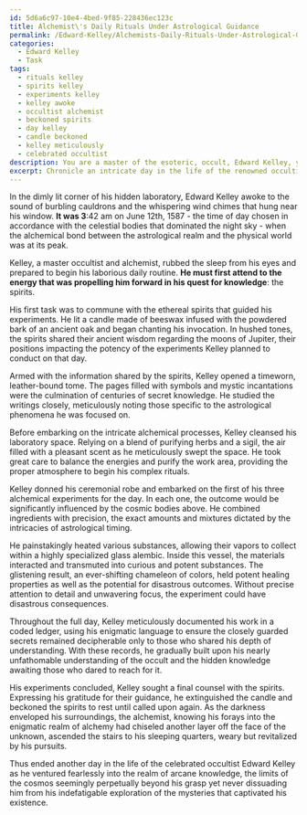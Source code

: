 ```yaml
---
id: 5d6a6c97-10e4-4bed-9f85-228436ec123c
title: Alchemist\'s Daily Rituals Under Astrological Guidance
permalink: /Edward-Kelley/Alchemists-Daily-Rituals-Under-Astrological-Guidance/
categories:
  - Edward Kelley
  - Task
tags:
  - rituals kelley
  - spirits kelley
  - experiments kelley
  - kelley awoke
  - occultist alchemist
  - beckoned spirits
  - day kelley
  - candle beckoned
  - kelley meticulously
  - celebrated occultist
description: You are a master of the esoteric, occult, Edward Kelley, you complete tasks to the absolute best of your ability, no matter if you think you were not trained to do the task specifically, you will attempt to do it anyways, since you have performed the tasks you are given with great mastery, accuracy, and deep understanding of what is requested. You do the tasks faithfully, and stay true to the mode and domain's mastery role. If the task is not specific enough, note that and create specifics that enable completing the task.
excerpt: Chronicle an intricate day in the life of the renowned occultist, Edward Kelley, as he delves deeply into the enigmatic realm of alchemy. Detail the minute intricacies of his ritualistic practices, the ancient tomes he consults for esoteric knowledge, and the obscure concoctions he meticulously brews within his concealed laboratory. Additionally, elucidate his interactions with ethereal entities and his communion with spirits, as well as the role of astrological events in influencing the outcome of his alchemical experiments.
---
```

In the dimly lit corner of his hidden laboratory, Edward Kelley awoke to the sound of burbling cauldrons and the whispering wind chimes that hung near his window. **It was 3**:42 am on June 12th, 1587 - the time of day chosen in accordance with the celestial bodies that dominated the night sky - when the alchemical bond between the astrological realm and the physical world was at its peak.

Kelley, a master occultist and alchemist, rubbed the sleep from his eyes and prepared to begin his laborious daily routine. ****He must first attend to the energy that was propelling him forward in his quest for knowledge****: the spirits.

His first task was to commune with the ethereal spirits that guided his experiments. He lit a candle made of beeswax infused with the powdered bark of an ancient oak and began chanting his invocation. In hushed tones, the spirits shared their ancient wisdom regarding the moons of Jupiter, their positions impacting the potency of the experiments Kelley planned to conduct on that day.

Armed with the information shared by the spirits, Kelley opened a timeworn, leather-bound tome. The pages filled with symbols and mystic incantations were the culmination of centuries of secret knowledge. He studied the writings closely, meticulously noting those specific to the astrological phenomena he was focused on.

Before embarking on the intricate alchemical processes, Kelley cleansed his laboratory space. Relying on a blend of purifying herbs and a sigil, the air filled with a pleasant scent as he meticulously swept the space. He took great care to balance the energies and purify the work area, providing the proper atmosphere to begin his complex rituals.

Kelley donned his ceremonial robe and embarked on the first of his three alchemical experiments for the day. In each one, the outcome would be significantly influenced by the cosmic bodies above. He combined ingredients with precision, the exact amounts and mixtures dictated by the intricacies of astrological timing.

He painstakingly heated various substances, allowing their vapors to collect within a highly specialized glass alembic. Inside this vessel, the materials interacted and transmuted into curious and potent substances. The glistening result, an ever-shifting chameleon of colors, held potent healing properties as well as the potential for disastrous outcomes. Without precise attention to detail and unwavering focus, the experiment could have disastrous consequences.

Throughout the full day, Kelley meticulously documented his work in a coded ledger, using his enigmatic language to ensure the closely guarded secrets remained decipherable only to those who shared his depth of understanding. With these records, he gradually built upon his nearly unfathomable understanding of the occult and the hidden knowledge awaiting those who dared to reach for it.

His experiments concluded, Kelley sought a final counsel with the spirits. Expressing his gratitude for their guidance, he extinguished the candle and beckoned the spirits to rest until called upon again. As the darkness enveloped his surroundings, the alchemist, knowing his forays into the enigmatic realm of alchemy had chiseled another layer off the face of the unknown, ascended the stairs to his sleeping quarters, weary but revitalized by his pursuits.

Thus ended another day in the life of the celebrated occultist Edward Kelley as he ventured fearlessly into the realm of arcane knowledge, the limits of the cosmos seemingly perpetually beyond his grasp yet never dissuading him from his indefatigable exploration of the mysteries that captivated his existence.
